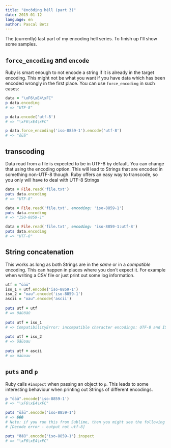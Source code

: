 ```yaml
---
title: "éncöding hèll (part 3)"
date: 2015-01-12
language: en
author: Pascal Betz
---
```


The (currently) last part of my encoding hell series. To finish up I'll show some samples.

## `force_encoding` and `encode`

Ruby is smart enough to not encode a string if it is already in the target encoding. This might not be what you want if you have data which has been encoded wrongly in the first place. You can use `force_encoding` in such cases:

```ruby
data = "\xF6\xE4\xFC"
p data.encoding
# => "UTF-8"

p data.encode('utf-8')
# => "\xF6\xE4\xFC"

p data.force_encoding('iso-8859-1').encode('utf-8')
# => "öüä"
```

## transcoding

Data read from a file is expected to be in UTF-8 by default. You can change that using the encoding option. This will lead to Strings that are encoded in something non-UTF-8 though. Ruby offers an easy way to transcode, so you only will have to deal with UTF-8 Strings

```ruby
data = File.read('file.txt')
puts data.encoding
# => "UTF-8"

data = File.read('file.txt', encoding: 'iso-8859-1')
puts data.encoding
# => "ISO-8859-1"

data = File.read('file.txt', encoding: 'iso-8859-1:utf-8')
puts data.encoding
# => "UTF-8"
```

## String concatenation

This works as long as both Strings are in the _same_ or in a _compatible_ encoding. This can happen in places where you don't expect it. For example when writing a CSV file or just print out some log information.

```ruby
utf = "öäü"
iso_1 = utf.encode('iso-8859-1')
iso_2 = "oau".encode('iso-8859-1')
ascii = "oau".encode('ascii')
 
puts utf + utf
# => öäüöäü
 
puts utf + iso_1
# => CompatibilityError: incompatible character encodings: UTF-8 and ISO-8859-1
 
puts utf + iso_2
# => öäüoau
 
puts utf + ascii
# => öäüoau
```

## `puts` and `p`

Ruby calls `#inspect` when passing an object to `p`. This leads to some interesting behaviour when printing out Strings of different encodings.

```ruby
p "öäü".encode('iso-8859-1')
# => "\xF6\xE4\xFC"

puts "öäü".encode('iso-8859-1')
# => ���
# Note: if you run this from Sublime, then you might see the following message:
# [Decode error - output not utf-8]

puts "öäü".encode('iso-8859-1').inspect
# => "\xF6\xE4\xFC"
```
